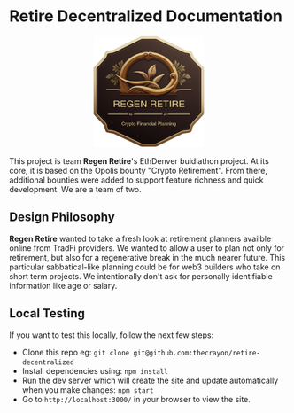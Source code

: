 # Retire Decentralized Documentation

<p align="center">
<img src="https://github.com/khrannok/Images/blob/main/RegenRetire.png?raw=true" width="200" height="200"/>
</p>

This project is team **Regen Retire**'s EthDenver buidlathon project. At its core, it is based on the Opolis bounty "Crypto Retirement". From there, additional bounties were added to support feature richness and quick development. We are a team of two.

## Design Philosophy
**Regen Retire** wanted to take a fresh look at retirement planners availble online from TradFi providers. We wanted to allow a user to plan not only for retirement, but also for a regenerative break in the much nearer future. This particular sabbatical-like planning could be for web3 builders who take on short term projects. We intentionally don't ask for personally identifiable information like age or salary.

## Local Testing

If you want to test this locally, follow the next few steps:

- Clone this repo eg: `git clone git@github.com:thecrayon/retire-decentralized`
- Install dependencies using: `npm install` 
- Run the dev server which will create the site and update automatically when you make changes: `npm start`
- Go to `http://localhost:3000/` in your browser to view the site.